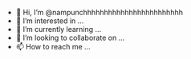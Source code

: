 - 👋 Hi, I’m @nampunchhhhhhhhhhhhhhhhhhhhhhhh
- 👀 I’m interested in ...
- 🌱 I’m currently learning ...
- 💞️ I’m looking to collaborate on ...
- 📫 How to reach me ...

<!---
nampunchhhhhhhhhhhhhhhhhhhhhhhh/nampunchhhhhhhhhhhhhhhhhhhhhhhh is a ✨ special ✨ repository because its `README.md` (this file) appears on your GitHub profile.
You can click the Preview link to take a look at your changes.
--->
